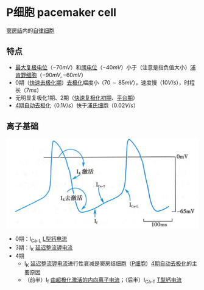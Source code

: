 # P细胞 pacemaker cell

[窦房结](窦房结.md)内的[自律细胞](自律细胞.md)

## 特点

- [最大复极电位](最大复极电位.md)（$-70mV$）和[阈电位](阈电位.md)（$-40mV$）小于（注意是指负值大小）[浦肯野细胞](浦肯野细胞.md)（$-90mV, -60mV$）
- 0期（[快速去极化期](快速去极化期.md)）[去极化](去极化.md)幅度小（$70\sim85mV$），速度慢（$10V/s$），时程长（$7ms$）
- 无明显复极化1期、2期（[快速复极化初期](快速复极化初期.md)、[平台期](平台期.md)）
- [4期自动去极化](4期自动去极化.md)（$0.1V/s$）快于[浦氏细胞](浦氏细胞.md)（$0.02V/s$）

## 离子基础

<img alt='窦房结P细胞4期自动去极化和动作电位发生' src='窦房结P细胞4期自动去极化和动作电位发生.png' align='middle' width="%100" height="%100">

- 0期：I<sub>Ca-L</sub> [L型钙电流](L型钙电流.md)
- 3期：I<sub>K</sub> [延迟整流钾电流](延迟整流钾电流.md)
- 4期
    - I<sub>K</sub> [延迟整流钾电流](延迟整流钾电流.md)进行性衰减是窦房结细胞（[P细胞](P细胞.md)）[4期自动去极化](4期自动去极化.md)的主要原因
    - （前半）I<sub>f</sub> [由超极化激活的内向离子电流](由超极化激活的内向离子电流.md)；（后半）I<sub>Ca-T</sub> [T型钙电流](T型钙电流.md)
